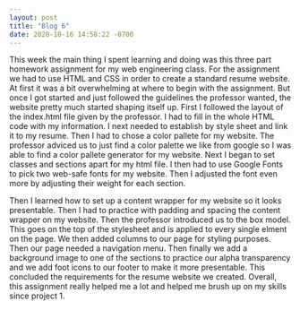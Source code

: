 ```yaml
---
layout: post
title: "Blog 6"
date: 2020-10-16 14:58:22 -0700
---
```

  This week the main thing I spent learning and doing was this three part homework assignment for my web engineering class. For the assignment we had to use HTML and CSS in order to create a standard resume website. At first it was a bit overwhelming at where to begin with the assignment. But once I got started and just followed the guidelines the professor wanted, the website pretty much started shaping itself up. First I followed the layout of the index.html file given by the professor. I had to fill in the whole HTML code with my information. I next needed to establish by style sheet and link it to my resume. Then I had to chose a color pallete for my website. The professor adviced us to just find a color palette we like from google so I was able to find a color pallete generator for my website. Next I began to set classes and sections apart for my html file. I then had to use Google Fonts to pick two web-safe fonts for my website. Then I adjusted the font even more by adjusting their weight for each section. 

  Then I learned how to set up a content wrapper for my website so it looks presentable. Then I had to practice with padding and spacing the content wrapper on my website. Then the professor introduced us to the box model. This goes on the top of the stylesheet and is applied to every single elment on the page. We then added columns to our page for styling purposes. Then our page needed a navigation menu. Then finally we add a background image to one of the sections to practice our alpha transparency and we add foot icons to our footer to make it more presentable. This concluded the requirements for the resume website we created. Overall, this assignment really helped me a lot and helped me brush up on my skills since project 1. 
